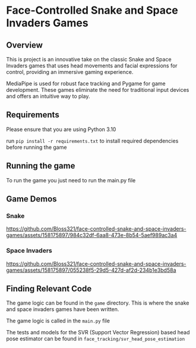 # Face-Controlled Snake and Space Invaders Games

## Overview 
This is project is an innovative take on the classic Snake and Space Invaders games that uses 
head movements and facial expressions for control, providing an immersive gaming experience. 

MediaPipe is used for robust face tracking and Pygame for game development. These games eliminate the need for 
traditional input devices and offers an intuitive way to play.

## Requirements
Please ensure that you are using Python 3.10

run `pip install -r requirements.txt` to install required dependencies before running the game 

## Running the game 
To run the game you just need to run the main.py file 

## Game Demos

### Snake 


https://github.com/Bloss321/face-controlled-snake-and-space-invaders-games/assets/158175897/984c32df-6aa8-473e-8b54-5aef989ac3a4



### Space Invaders 


https://github.com/Bloss321/face-controlled-snake-and-space-invaders-games/assets/158175897/055238f5-29d5-427d-af2d-234b1e3bd58a



## Finding Relevant Code
The game logic can be found in the `game` directory. This is where
the snake and space invaders games have been written. 

The game logic is called in the `main.py` file

The tests and models for the SVR (Support Vector Regression) based head pose estimator can be found in 
`face_tracking/svr_head_pose_estimation`





